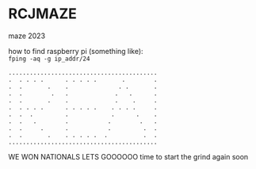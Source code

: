 # RCJMAZE

maze 2023 

how to find raspberry pi (something like):  
`fping -aq -g ip_addr/24`  

```
..........................................
.  . . . .      . . . . .       .        .
.  .       .    .              . .       .
.  .        .   .             .   .      .
.  .       .    .             .    .     .
.  . . . .      . . . . .    . . . .     .
.  .  .         .            .      .    .
.  .   .        .           .        .   .
.  .     .      .           .         .  .
.  .       .    . . . . .  .          .  .
..........................................

```

WE WON NATIONALS LETS GOOOOOO
time to start the grind again soon
